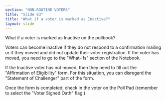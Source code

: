 ```yaml
---
section: "NON-ROUTINE VOTERS"
title: "Slide 63"
title: "What if a voter is marked as Inactive?"
layout: slide
---
```


What if a voter is marked as Inactive on the pollbook?

Voters can become inactive if they do not respond to a confirmation mailing or if they moved and did not update their voter registration. If the voter has moved, you need to go to the "What-Ifs" section of the Notebook.

If the Inactive voter has not moved, then they need to fill out the "Affirmation of Eligibility" form. For this situation, you can disregard the "Statement of Challenger" part of the form.

Once the form is completed, check in the voter on the Poll Pad (remember to select the "Voter Signed Oath" flag.)




